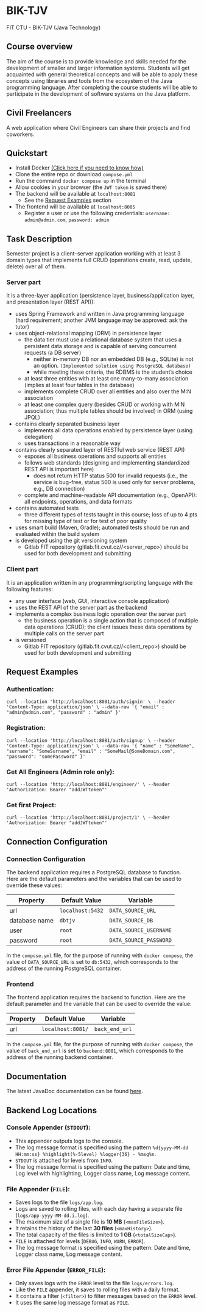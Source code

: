# BIK-TJV
FIT CTU - BIK-TJV (Java Technology)

## Course overview
The aim of the course is to provide knowledge and skills needed for the development of smaller and larger information systems. Students will get acquainted with general theoretical concepts and will be able to apply these concepts using libraries and tools from the ecosystem of the Java programming language. After completing the course students will be able to participate in the development of software systems on the Java platform.

## Civil Freelancers
A web application where Civil Engineers can share their projects and find coworkers.

## Quickstart

- Install Docker [(Click here if you need to know how)](https://docs.docker.com/get-docker/)
- Clone the entire repo or download `compose.yml`
- Run the command `docker compose up` in the terminal
- Allow cookies in your browser (the `JWT token` is saved there)
- The backend will be available at `localhost:8081`
  * See the [Request Examples](#request-examples) section
- The frontend will be available at `localhost:8085`
  * Register a user or use the following credentials: `username: admin@admin.com`, `password: admin`


## Task Description
Semester project is a client–server application working with at least 3 domain types that implements full CRUD (operations create, read, update, delete) over all of them.

###  Server part
It is a three-layer application (persistence layer, business/application layer, and presentation layer (REST API)):

- uses Spring Framework and written in Java programming language (hard requirement; another JVM language may be approved: ask the tutor)
- uses object-relational mapping (ORM) in persistence layer
  * the data tier must use a relational database system that uses a persistent data storage and is capable of serving concurrent requests (a DB server)
    * neither in-memory DB nor an embedded DB (e.g., SQLite) is not an option. `(Implemented solution using PostgreSQL database)` 
    * while meeting these criteria, the RDBMS is the student’s choice
  * at least three entities with at least one many-to-many association (implies at least four tables in the database)
  * implements complete CRUD over all entities and also over the M:N association
  * at least one complex query (besides CRUD or working with M:N association; thus multiple tables should be involved) in ORM (using JPQL)
- contains clearly separated business layer
  * implements all data operations enabled by persistence layer (using delegation)
  * uses transactions in a reasonable way
- contains clearly separated layer of RESTful web service (REST API)
  * exposes all business operations and supports all entities
  * follows web standards (designing and implementing standardized REST API is important here)
    * does not return HTTP status 500 for invalid requests (i.e., the service is bug-free, status 500 is used only for server problems, e.g., DB connection)
  * complete and machine-readable API documentation (e.g., OpenAPI): all endpoints, operations, and data formats
- contains automated tests
  * three different types of tests taught in this course; loss of up to 4 pts for missing type of test or for test of poor quality
- uses smart build (Maven, Gradle); automated tests should be run and evaluated within the build system
- is developed using the git versioning system
  * Gitlab FIT repository (gitlab.fit.cvut.cz/<username>/<server_repo>) should be used for both development and submitting

### Client part
It is an application written in any programming/scripting language with the following features:

- any user interface (web, GUI, interactive console application)
- uses the REST API of the server part as the backend
- implements a complex business logic operation over the server part
  * the business operation is a single action that is composed of multiple data operations (CRUD); the client issues these data operations by multiple calls on the server part
- is versioned
  * Gitlab FIT repository (gitlab.fit.cvut.cz/<username>/<client_repo>) should be used for both development and submitting


## Request Examples

### Authentication:
`curl --location 'http://localhost:8081/auth/signin' \
--header 'Content-Type: application/json' \
--data-raw '{
"email" : "admin@admin.com",
"password" : "admin"
}'`

### Registration:
`curl --location 'http://localhost:8081/auth/signup' \
--header 'Content-Type: application/json' \
--data-raw '{
"name" : "SomeName",
"surname": "SomeSurname",
"email" : "SomeMail@SomeDomain.com",
"password": "somePassword"
}'`

### Get All Engineers (Admin role only):
`curl --location 'http://localhost:8081/engineer/' \
--header 'Authorization: Bearer "addJWTtoken"'`

### Get first Project: 
`curl --location 'http://localhost:8081/project/1' \
--header 'Authorization: Bearer "addJWTtoken"'`


## Connection Configuration

### Connection Configuration

The backend application requires a PostgreSQL database to function.  
Here are the default parameters and the variables that can be used to override these values:

| Property       | Default Value    | Variable              |
|----------------|------------------|-----------------------|
| url            | `localhost:5432` | `DATA_SOURCE_URL`     |
| database name  | `dbtjv`          | `DATA_SOURCE_DB`      |
| user           | `root`           | `DATA_SOURCE_USERNAME`|
| password       | `root`           | `DATA_SOURCE_PASSWORD`|

In the `compose.yml` file, for the purpose of running with `docker compose`, the value of `DATA_SOURCE_URL` is set to `db:5432`, which corresponds to the address of the running PostgreSQL container.

### Frontend

The frontend application requires the backend to function. 
Here are the default parameter and the variable that can be used to override the value:

| Property       | Default Value     | Variable              |
|----------------|-------------------|-----------------------|
| url            | `localhost:8081/` | `back_end_url`        |

In the `compose.yml` file, for the purpose of running with `docker compose`, the value of `back_end_url` is set to `backend:8081`, which corresponds to the address of the running backend container.

## Documentation

The latest JavaDoc documentation can be found [here]().
## Backend Log Locations

### Console Appender (`STDOUT`):

- This appender outputs logs to the console.
- The log message format is specified using the pattern `%d{yyyy-MM-dd HH:mm:ss} %highlight(%-5level) %logger{36} - %msg%n`.
- `STDOUT` is attached for levels from `INFO`.
- The log message format is specified using the pattern: Date and time, Log level with highlighting, Logger class name, Log message content.

### File Appender (`FILE`):

- Saves logs to the file `logs/app.log`.
- Logs are saved to rolling files, with each day having a separate file (`logs/app-yyyy-MM-dd.i.log`).
- The maximum size of a single file is **10 MB** (`<maxFileSize>`).
- It retains the history of the last **30 files** (`<maxHistory>`).
- The total capacity of the files is limited to **1 GB** (`<totalSizeCap>`).
- `FILE` is attached for levels [`DEBUG`, `INFO`, `WARN`, `ERROR`].
- The log message format is specified using the pattern: Date and time, Logger class name, Log message content.

### Error File Appender (`ERROR_FILE`):

- Only saves logs with the `ERROR` level to the file `logs/errors.log`.
- Like the `FILE` appender, it saves to rolling files with a daily format.
- It contains a filter (`<filter>`) to filter messages based on the `ERROR` level.
- It uses the same log message format as `FILE`.
